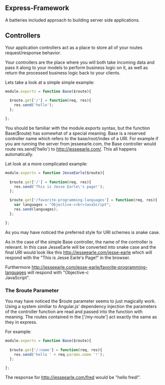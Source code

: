 ## Express-Framework

  A batteries included approach to building server side applications.

## Controllers

  Your application controllers act as a place to store all of your routes 
request/response behavior.  

  Your controllers are the place where you will both take incoming data 
and pass it along to your models to perform business logic on it, as well
as return the processed business logic back to your clients.

  Lets take a look at a simple simple example:

```js
module.exports = function Base($route){
  
  $route.get['/'] = function(req, res){
    res.send('hello');
  };

};
```

  You should be familiar with the module.exports syntax, but the 
function Base($route) has somewhat of a special meaning.  Base is a 
reserved controller name which refers to the base/root/index of a 
URI.  For example if you are running the server from
jesseearle.com,  the Base controller would route res.send('hello')
to http://jesseearle.com/.  This all happens automatically.

  Let look at a more complicated example:

```js
module.exports = function JesseEarle($route){
  
  $route.get['/'] = function(req, res){
    res.send('This is Jesse Earle\'s page!');
  };

  $route.get['/favorite-programming-languages'] = function(req, res){
    var languages = "Objective-c<br>JavaScript";
    res.send(languages);
  };

};
```

  As you may have noticed the preferred style for URI schemes is snake
case.

  As in the case of the simple Base controller, the name of the controller
is relevant.  In this case JesseEarle will be converted into snake case and
the final URI would look like this http://jesseearle.com/jesse-earle which
will respond with the "This is Jesse Earle's Page!" in the browser.

  Furthermore http://jesseearle.com/jesse-earle/favorite-programming-languages
will respond with "Objective-c<br>JavaScript".

### The $route Parameter

  You may have noticed the $route parameter seems to just magically work. Using
a system similiar to Angular.js' dependency injection the parameters of the
controller function are read and passed into the function with meaning.  The
routes contained in the ['/my-route'] act exactly the same as they in express.

  For example:

```js
module.exports = function Base($route){
  
  $route.get['/:name'] = function(req, res){
    res.send('hello ' + req.params.name '!');
  };

};
```

  The response for http://jesseearle.com/fred would be "hello fred!".
